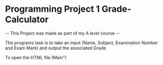 # Programming Project 1 Grade-Calculator

-- This Project was made as part of my A level course --

The programs task is to take an input (Name, Subject, Examination Number and Exam Mark) and output the associated Grade

To open the HTML file (Main")
